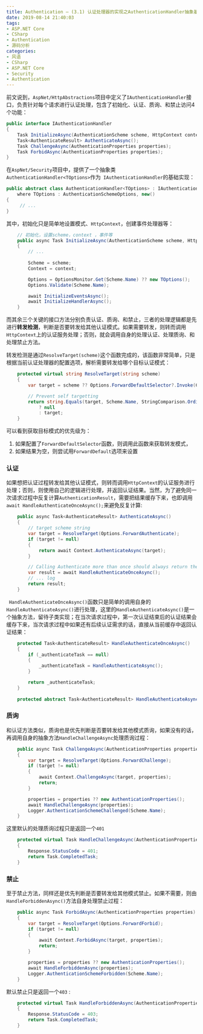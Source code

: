```yaml
---
title: Authentication — (3.1) 认证处理器的实现之AuthenticationHandler抽象基类
date: 2019-08-14 21:40:03
tags:
- ASP.NET Core
- CSharp
- Authentication
- 源码分析
categories:
- 风语
- CSharp
- ASP.NET Core
- Security
- Authentication
---
```



前文说到，`AspNet/HttpAbstractions`项目中定义了`IAuthenticationHandler`接口，负责针对每个请求进行认证处理，包含了初始化、认证、质询、和禁止访问4个功能：

```csharp
public interface IAuthenticationHandler
{
    Task InitializeAsync(AuthenticationScheme scheme, HttpContext context);
    Task<AuthenticateResult> AuthenticateAsync();
    Task ChallengeAsync(AuthenticationProperties properties);
    Task ForbidAsync(AuthenticationProperties properties);
}
```

在`AspNet/Security`项目中，提供了一个抽象类`AuthenticationHandler<TOptions>`作为` IAuthenticationHandler`的基础实现：

```csharp
public abstract class AuthenticationHandler<TOptions> : IAuthenticationHandler 
    where TOptions : AuthenticationSchemeOptions, new()
{
     // ...
}
```

其中，初始化只是简单地设置模式、`HttpContext`，创建事件处理器等：<!-- more -->
```csharp
    // 初始化，设置scheme，context ，事件等
    public async Task InitializeAsync(AuthenticationScheme scheme, HttpContext context)
    {
        // ...
        
        Scheme = scheme;
        Context = context;

        Options = OptionsMonitor.Get(Scheme.Name) ?? new TOptions();
        Options.Validate(Scheme.Name);

        await InitializeEventsAsync();
        await InitializeHandlerAsync();
    }
```

而其余三个关键的接口方法分别负责认证、质询、和禁止，三者的处理逻辑都是先进行**转发检测**，判断是否要转发给其他认证模式。如果需要转发，则转而调用`HttpContext`上的认证服务处理；否则，就会调用自身的处理认证、处理质询、和处理禁止方法。


转发检测是通过`ResolveTarget(scheme)`这个函数完成的，该函数非常简单，只是根据当前认证处理器的配置选项，解析需要转发给哪个目标认证模式：

```csharp
    protected virtual string ResolveTarget(string scheme)
    {
        var target = scheme ?? Options.ForwardDefaultSelector?.Invoke(Context) ?? Options.ForwardDefault;

        // Prevent self targetting
        return string.Equals(target, Scheme.Name, StringComparison.Ordinal)
            ? null
            : target;
    }
```
可以看到获取目标模式的优先级为：
1. 如果配置了`ForwardDefaultSelector`函数，则调用此函数来获取转发模式，
2. 如果结果为空，则尝试用`ForwardDefault`选项来设置

### 认证


如果想把认证过程转发给其他认证模式，则转而调用`HttpContext`的认证服务进行处理；否则，则使用自己的逻辑进行处理，并返回认证结果。当然，为了避免同一次请求过程中反复计算`AuthenticationResult`，需要把结果缓存下来，也即调用`await HandleAuthenticateOnceAsync();`来避免反复计算:

```csharp
    public async Task<AuthenticateResult> AuthenticateAsync()
    {
        // target scheme string
        var target = ResolveTarget(Options.ForwardAuthenticate);
        if (target != null)
        {
            return await Context.AuthenticateAsync(target);
        }

        // Calling Authenticate more than once should always return the original value.
        var result = await HandleAuthenticateOnceAsync();
        // ... log
        return result;
    }
```    

` HandleAuthenticateOnceAsync()`函数只是简单的调用自身的`HandleAuthenticateAsync()`进行处理，这里的`HandleAuthenticateAsync()`是一个抽象方法，留待子类实现；在当次请求过程中，第一次认证结束后的认证结果会缓存下来，当次请求过程中如果还有后续认证需求的话，直接从当前缓存中返回认证结果：
```csharp
    protected Task<AuthenticateResult> HandleAuthenticateOnceAsync()
    {
        if (_authenticateTask == null)
        {
            _authenticateTask = HandleAuthenticateAsync();
        }

        return _authenticateTask;
    }
    
    protected abstract Task<AuthenticateResult> HandleAuthenticateAsync();
```

### 质询

和认证方法类似，质询也是优先判断是否要转发给其他模式质询，如果没有的话，再调用自身的抽象方法`HandleChallengeAsync`处理质询过程：
```csharp
    public async Task ChallengeAsync(AuthenticationProperties properties)
    {
        var target = ResolveTarget(Options.ForwardChallenge);
        if (target != null)
        {
            await Context.ChallengeAsync(target, properties);
            return;
        }

        properties = properties ?? new AuthenticationProperties();
        await HandleChallengeAsync(properties);
        Logger.AuthenticationSchemeChallenged(Scheme.Name);
    }
```
这里默认的处理质询过程只是返回一个`401`
```csharp
    protected virtual Task HandleChallengeAsync(AuthenticationProperties properties)
    {
        Response.StatusCode = 401;
        return Task.CompletedTask;
    }
```

### 禁止

至于禁止方法，同样还是优先判断是否要转发给其他模式禁止。如果不需要，则由`HandleForbiddenAsync()`方法自身处理禁止过程：
```csharp
    public async Task ForbidAsync(AuthenticationProperties properties)
    {
        var target = ResolveTarget(Options.ForwardForbid);
        if (target != null)
        {
            await Context.ForbidAsync(target, properties);
            return;
        }

        properties = properties ?? new AuthenticationProperties();
        await HandleForbiddenAsync(properties);
        Logger.AuthenticationSchemeForbidden(Scheme.Name);
    }
```

默认禁止只是返回一个`403` :
```csharp
    protected virtual Task HandleForbiddenAsync(AuthenticationProperties properties)
    {
        Response.StatusCode = 403;
        return Task.CompletedTask;
    }
```
